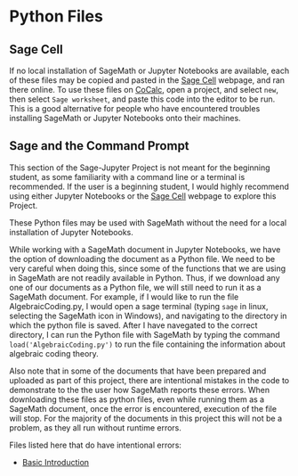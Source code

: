 # Python Files

## Sage Cell

If no local installation of SageMath or Jupyter Notebooks are available, each of these files may be copied and pasted in the 
[Sage Cell](https://sagecell.sagemath.org/) webpage, and ran there online.  To use these files on [CoCalc](https://cocalc.com/), open a project, and select `new`, 
then select `Sage worksheet`, and paste this code into the editor to be run.  This is a good alternative for people who have encountered troubles installing 
SageMath or Jupyter Notebooks onto their machines.  

## Sage and the Command Prompt

This section of the Sage-Jupyter Project is not meant for the beginning student, as some familiarity with a command line or a terminal is recommended. 
If the user is a beginning student, I would highly recommend using either Jupyter Notebooks or the [Sage Cell](https://sagecell.sagemath.org/) webpage to explore 
this Project.

These Python files may be used with SageMath without the need for a local installation of Jupyter Notebooks.

While working with a SageMath document in Jupyter Notebooks, we have the option of downloading the document as a Python file.  We need to be very careful when 
doing this, since some of the functions that we are using in SageMath are not readily available in Python.  Thus, if we download any one of our documents 
as a Python file, we will still need to run it as a SageMath document.  For example, if I would like to run the file AlgebraicCoding.py, I would open a sage
terminal (typing `sage` in linux, selecting the SageMath icon in Windows), and navigating to the directory in which the python file is saved.  After I have
navegated to the correct directory, I can run the Python file with SageMath by typing the command `load('AlgebraicCoding.py')` to run the file containing the 
information about algebraic coding theory.

Also note that in some of the documents that have been prepared and uploaded as part of this project, there are intentional mistakes in the code to 
demonstrate to the the user how SageMath reports these errors.  When downloading these files as python files, even while running them as a SageMath document,
once the error is encountered, execution of the file will stop.  For the majority of the documents in this project this will not be a problem, as they all
run without runtime errors.  

Files listed here that do have intentional errors:

* [Basic Introduction](Introduction/basic-introduction.py)
